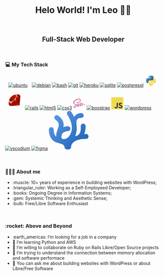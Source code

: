 <h1 class="heading-element" align="center" dir="auto">Helo World! I'm Leo 👋🏽</h1>

<br>
<h2 align="center" class="heading-element" dir="auto">Full-Stack Web Developer</h2>
<br>

<h3 class="heading-element" dir="auto">💻 My Tech Stack</h3>
<div class="d-flex flex-justify-between">
    <a href="https://ubuntu.com/" rel="nofollow"><img src="https://cdn.jsdelivr.net/gh/devicons/devicon@latest/icons/ubuntu/ubuntu-original.svg" alt="ubuntu" width="40" height="40" style="max-width: 100%; margin: 10px;"></a>
    <a href="https://www.debian.org/" rel="nofollow"><img src="https://cdn.jsdelivr.net/gh/devicons/devicon@latest/icons/debian/debian-original.svg" alt="debian" width="40" height="40" style="max-width: 100%;"></a> 
    <a href="https://www.gnu.org/software/bash/" rel="nofollow"><img src="https://cdn.jsdelivr.net/gh/devicons/devicon@latest/icons/bash/bash-original.svg" alt="bash" width="40" height="40" style="max-width: 100%;"></a>
    <a href="https://git-scm.com/" rel="nofollow"><img src="https://cdn.jsdelivr.net/gh/devicons/devicon@latest/icons/git/git-original.svg" alt="git" width="40" height="40" data-canonical-src="https://www.vectorlogo.zone/logos/git-scm/git-scm-icon.svg" style="max-width: 100%;"></a>
    <a href="https://www.heroku.com/" rel="nofollow"><img src="https://cdn.jsdelivr.net/gh/devicons/devicon@latest/icons/heroku/heroku-plain.svg" alt="heroku" width="40" height="40" style="max-width: 100%;"></a>
    <a href="https://www.sqlite.org/index.html" rel="nofollow"><img src="https://cdn.jsdelivr.net/gh/devicons/devicon@latest/icons/sqlite/sqlite-original.svg" alt="sqlite" width="40" height="40" style="max-width: 100%;"></a>    
    <a href="https://www.postgresql.org" rel="nofollow"><img src="https://cdn.jsdelivr.net/gh/devicons/devicon@latest/icons/postgresql/postgresql-original.svg" alt="postgresql" width="40" height="40" style="max-width: 100%;"></a> 
    <a href="https://www.python.org" rel="nofollow"><img src="https://raw.githubusercontent.com/devicons/devicon/master/icons/python/python-original.svg" alt="python" width="40" height="40" style="max-width: 100%;"></a> 
    <a href="https://www.ruby-lang.org/en/" rel="nofollow"><img src="https://raw.githubusercontent.com/devicons/devicon/master/icons/ruby/ruby-original.svg" alt="ruby" width="40" height="40" style="max-width: 100%; margin: 10px;"></a> 
    <a href="https://rubyonrails.org" rel="nofollow"><img src="https://cdn.jsdelivr.net/gh/devicons/devicon@latest/icons/rails/rails-plain.svg" alt="rails" width="40" height="40" style="max-width: 100%;"></a>
    <a href="https://www.w3.org/html/" rel="nofollow"><img src="https://cdn.jsdelivr.net/gh/devicons/devicon@latest/icons/html5/html5-original.svg" alt="html5" width="40" height="40" style="max-width: 100%;"></a> 
    <a href="https://www.w3schools.com/css/" rel="nofollow"><img src="https://cdn.jsdelivr.net/gh/devicons/devicon@latest/icons/css3/css3-original.svg" alt="css3" width="40" height="40" style="max-width: 100%;"></a> 
    <a href="https://sass-lang.com" rel="nofollow"><img src="https://raw.githubusercontent.com/devicons/devicon/master/icons/sass/sass-original.svg" alt="sass" width="40" height="40" style="max-width: 100%;"></a> 
    <a href="https://getbootstrap.com" rel="nofollow"><img src="https://cdn.jsdelivr.net/gh/devicons/devicon@latest/icons/bootstrap/bootstrap-original.svg" alt="boostrap" width="40" height="40" style="max-width: 100%;"></a>
    <a href="https://developer.mozilla.org/en-US/docs/Web/JavaScript" rel="nofollow"><img src="https://raw.githubusercontent.com/devicons/devicon/master/icons/javascript/javascript-original.svg" alt="javascript" width="40" height="40" style="max-width: 100%;"></a> 
    <a href="https://www.wordpress.org/" rel="nofollow"><img src="https://cdn.jsdelivr.net/gh/devicons/devicon@latest/icons/wordpress/wordpress-plain.svg" alt="wordpress" width="40" height="40" style="max-width: 100%;"></a>
    <a href="https://vscodium.com/" rel="nofollow"><img src="https://cdn.jsdelivr.net/gh/devicons/devicon@latest/icons/vscode/vscode-original.svg" alt="vscodium" width="40" height="40" style="max-width: 100%;"></a>
    <a href="https://www.figma.com/" rel="nofollow"><img src="https://cdn.jsdelivr.net/gh/devicons/devicon@latest/icons/figma/figma-original.svg" alt="figma" width="40" height="40" style="max-width: 100%;"></a> 
    <svg xmlns="http://www.w3.org/2000/svg" width="128" height="128" viewBox="0 0 128 128"><defs><linearGradient id="deviconVscodium0" x1="199.997" x2="296.665" y1="214.302" y2="307.573" gradientTransform="translate(-256 -272.64)scale(1.28)" gradientUnits="userSpaceOnUse"><stop offset="0" stop-color="#62a0ea"/><stop offset="1" stop-color="#1a5fb4"/></linearGradient></defs><path fill="url(#deviconVscodium0)" d="M61.773 2.91c-3.652 2.344-4.707 7.2-2.351 10.84C72.359 33.79 75.414 48.902 74.09 62.148c-5.356 25.364-16.996 30.508-27.172 30.508c-9.934 0-7.273-16.344.195-21.129c4.457-2.785 10.164-4.593 14.547-4.593c4.34 0 7.86-3.508 7.86-7.836c0-4.332-3.52-7.84-7.86-7.84c-5.117 0-10.14 1.078-14.824 2.906c.957-4.516 1.309-9.398.07-14.586c-1.879-7.883-7.285-15.406-16.68-22.703a7.86 7.86 0 0 0-5.8-1.598a7.86 7.86 0 0 0-5.235 2.961a7.826 7.826 0 0 0 1.38 11c7.652 5.946 10.179 10.344 11.042 13.965c.867 3.621.172 7.504-1.566 12.844c-2.219 7.191-4.793 13.613-5.922 19.773c-.555 3.032-.602 6.328-.746 8.965c-5.512-5.37-7.668-12.46-7.668-22.824c0-4.328-3.52-7.84-7.86-7.836s-7.855 3.508-7.855 7.836c0 14.152 4.137 27.617 15.23 36.602c10.04 9.562 35.57 6.027 35.57 21.386c0 4.332 6.345 6.442 10.684 6.442c4.454 0 10.055-2.977 10.055-6.442c0-17.426 18.363-28.015 48.59-27.969c4.344.008 7.863-3.5 7.871-7.828c.008-4.332-3.504-7.847-7.848-7.855c-2.066 0-4.082.07-6.066.187c3.379-7.949 4.879-16.699 4.566-26.148c-.14-4.328-3.773-7.723-8.113-7.582c-4.344.144-7.746 3.77-7.601 8.098c.41 12.375-.055 23.425-9.274 29.253c-2.62 1.653-5.672 3.09-8.562 3.09c2.246-6.101 3.941-12.547 4.632-19.488c.446-4.434.493-9.7-.015-13.785c-.781-6.336-1.73-13.524.676-18.938c2.16-4.66 7-6.613 14.109-6.613c4.336-.004 7.852-3.512 7.852-7.836c.003-4.332-3.512-7.844-7.852-7.848c-10.563 0-18.57 5.56-23.11 12.274c-2.37-5.066-5.261-10.29-8.753-15.7a7.87 7.87 0 0 0-4.942-3.413a7.9 7.9 0 0 0-3.066-.059a7.9 7.9 0 0 0-2.856 1.121m0 0"/></svg>
</div>
<br>

<br>
<h3 class="heading-element" dir="auto">👨🏼‍💻 About me</h3>
<ul class="heading-element"  dir="auto">   
     <li>:muscle: 10+ years of experience in building websites with WordPress;</li>
     <li>:triangular_ruler: Working as a Self-Employeed Developer;</li>
     <li>:books: Ongoing Degree in Information Systems;</li>
     <li>:gem: Systemic Thinking and Aesthetic Sense;</li>
     <li>:bulb: Free/Libre Software Enthusiast</li>
</ul>
<br>

<h3 class="heading-element" dir="auto">:rocket: Above and Beyond</h3>
<ul>
<li>:earth_americas: I’m looking for a job in a company</li>
<li>🌱 I’m learning Python and AWS</li>
<li>👯 I’m willing to collaborate on Ruby on Rails Libre/Open Source projects</li>
<li>🤔 I’m trying to understand the connection between memory allocation and software performace</li>
<li>💬 You can ask me about building websites with WordPress or about Libre/Free Software</li>
</ul>
<br>



<!--

<!--
**digidweb/digidweb** is a ✨ _special_ ✨ repository because its `README.md` (this file) appears on your GitHub profile.

Here are some ideas to get you started:

- 🔭 I’m currently working on ...
- 🌱 I’m currently learning ...
- 👯 I’m looking to collaborate on ...
- 🤔 I’m looking for help with ...
- 💬 Ask me about ...
- 📫 How to reach me: ...
- 😄 Pronouns: ...
- ⚡ Fun fact: ...
-->
